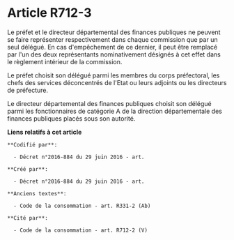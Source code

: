 # Article R712-3

Le préfet et le directeur départemental des finances publiques ne peuvent se faire représenter respectivement dans chaque
commission que par un seul délégué. En cas d'empêchement de ce dernier, il peut être remplacé par l'un des deux représentants
nominativement désignés à cet effet dans le règlement intérieur de la commission.

Le préfet choisit son délégué parmi les membres du corps préfectoral, les chefs des services déconcentrés de l'Etat ou leurs
adjoints ou les directeurs de préfecture.

Le directeur départemental des finances publiques choisit son délégué parmi les fonctionnaires de catégorie A de la direction
départementale des finances publiques placés sous son autorité.

**Liens relatifs à cet article**

	**Codifié par**:

	  - Décret n°2016-884 du 29 juin 2016 - art.

	**Créé par**:

	  - Décret n°2016-884 du 29 juin 2016 - art.

	**Anciens textes**:

	  - Code de la consommation - art. R331-2 (Ab)

	**Cité par**:

	  - Code de la consommation - art. R712-2 (V)
